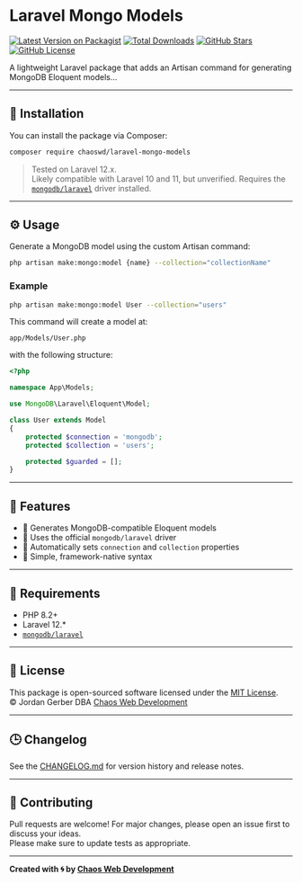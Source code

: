 # Laravel Mongo Models

[![Latest Version on Packagist](https://img.shields.io/packagist/v/chaoswd/laravel-mongo-models.svg?style=flat-square)](https://packagist.org/packages/chaoswd/laravel-mongo-models) [![Total Downloads](https://img.shields.io/packagist/dt/chaoswd/laravel-mongo-models.svg?style=flat-square)](https://packagist.org/packages/chaoswd/laravel-mongo-models) [![GitHub Stars](https://img.shields.io/github/stars/ChaosWebDev/LaravelMongoModels?style=flat-square)](https://github.com/ChaosWebDev/LaravelMongoModels/stargazers) [![GitHub License](https://img.shields.io/github/license/ChaosWebDev/LaravelMongoModels?style=flat-square)](LICENSE)

A lightweight Laravel package that adds an Artisan command for generating MongoDB Eloquent models...

---

## 🚀 Installation

You can install the package via Composer:

```bash
composer require chaoswd/laravel-mongo-models
```

> Tested on Laravel 12.x.  
> Likely compatible with Laravel 10 and 11, but unverified.
> Requires the [`mongodb/laravel`](https://github.com/mongodb/laravel) driver installed.

---

## ⚙️ Usage

Generate a MongoDB model using the custom Artisan command:

```bash
php artisan make:mongo:model {name} --collection="collectionName"
```

### Example

```bash
php artisan make:mongo:model User --collection="users"
```

This command will create a model at:

```
app/Models/User.php
```

with the following structure:

```php
<?php

namespace App\Models;

use MongoDB\Laravel\Eloquent\Model;

class User extends Model
{
    protected $connection = 'mongodb';
    protected $collection = 'users';

    protected $guarded = [];
}
```

---

## 🧩 Features

- 🔹 Generates MongoDB-compatible Eloquent models  
- 🔹 Uses the official `mongodb/laravel` driver  
- 🔹 Automatically sets `connection` and `collection` properties  
- 🔹 Simple, framework-native syntax  

---

## 🧰 Requirements

- PHP 8.2+  
- Laravel 12.*  
- [`mongodb/laravel`](https://github.com/mongodb/laravel)

---

## 🧾 License

This package is open-sourced software licensed under the [MIT License](LICENSE).  
© Jordan Gerber DBA [Chaos Web Development](https://github.com/ChaosWebDev)

---

## 🕒 Changelog

See the [CHANGELOG.md](CHANGELOG.md) for version history and release notes.

---

## 💬 Contributing

Pull requests are welcome! For major changes, please open an issue first to discuss your ideas.  
Please make sure to update tests as appropriate.

---

**Created with 🌀 by [Chaos Web Development](https://github.com/ChaosWebDev)**
